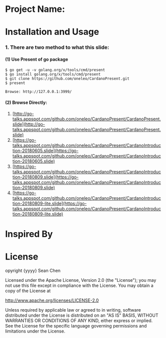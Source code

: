Project Name: 
==============

Installation and Usage
=============

### 1. There are two method to what this slide:

#### (1) Use Present of go package
    $ go get -u -v golang.org/x/tools/cmd/present
    $ go install golang.org/x/tools/cmd/present
    $ git clone https://github.com/oneleo/CardanoPresent.git
    $ present

    Browse: http://127.0.0.1:3999/

#### (2) Browse Directly:

1. [http://go-talks.appspot.com/github.com/oneleo/CardanoPresent/CardanoPresent.slide](http://go-talks.appspot.com/github.com/oneleo/CardanoPresent/CardanoPresent.slide)
2. [https://go-talks.appspot.com/github.com/oneleo/CardanoPresent/CardanoIntroduction-20180605.slide](https://go-talks.appspot.com/github.com/oneleo/CardanoPresent/CardanoIntroduction-20180605.slide)
3. [https://go-talks.appspot.com/github.com/oneleo/CardanoPresent/CardanoIntroduction-20180809.slide](https://go-talks.appspot.com/github.com/oneleo/CardanoPresent/CardanoIntroduction-20180809.slide)
4. [https://go-talks.appspot.com/github.com/oneleo/CardanoPresent/CardanoIntroduction-20180809-lite.slide](https://go-talks.appspot.com/github.com/oneleo/CardanoPresent/CardanoIntroduction-20180809-lite.slide)

Inspired By
=============

License
=============

opyright {yyyy} Sean Chen

Licensed under the Apache License, Version 2.0 (the "License");
you may not use this file except in compliance with the License.
You may obtain a copy of the License at

http://www.apache.org/licenses/LICENSE-2.0

Unless required by applicable law or agreed to in writing, software
distributed under the License is distributed on an "AS IS" BASIS,
WITHOUT WARRANTIES OR CONDITIONS OF ANY KIND, either express or implied.
See the License for the specific language governing permissions and
limitations under the License.